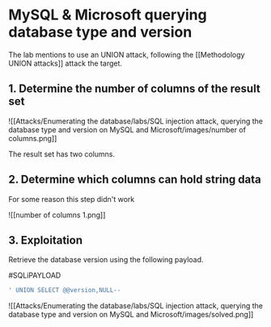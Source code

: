 # MySQL & Microsoft querying database type and version

The lab mentions to use an UNION attack, following the [[Methodology UNION attacks]] attack the target.

## 1. Determine the number of columns of the result set

![[Attacks/Enumerating the database/labs/SQL injection attack, querying the database type and version on MySQL and Microsoft/images/number of columns.png]]

The result set has two columns.

## 2. Determine which columns can hold string data

For some reason this step didn't work

![[number of columns 1.png]]

## 3. Exploitation

Retrieve the database version using the following payload.

#SQLiPAYLOAD 
```SQL
' UNION SELECT @@version,NULL--
```

![[Attacks/Enumerating the database/labs/SQL injection attack, querying the database type and version on MySQL and Microsoft/images/solved.png]]